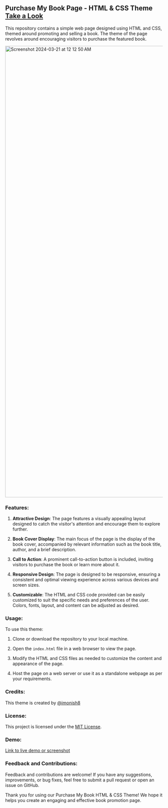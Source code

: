 

## Purchase My Book Page - HTML & CSS Theme [Take a Look](https://buymn8-i16a2hx0x-imonish8.vercel.app)

This repository contains a simple web page designed using HTML and CSS, themed around promoting and selling a book. The theme of the page revolves around encouraging visitors to purchase the featured book.


<img width="1440" alt="Screenshot 2024-03-21 at 12 12 50 AM" src="https://github.com/imonish8/book-buy/assets/115737071/000b1cd5-f803-4c8a-b8d9-be489238d9b1">

### Features:

1. **Attractive Design**: The page features a visually appealing layout designed to catch the visitor's attention and encourage them to explore further.

2. **Book Cover Display**: The main focus of the page is the display of the book cover, accompanied by relevant information such as the book title, author, and a brief description.

3. **Call to Action**: A prominent call-to-action button is included, inviting visitors to purchase the book or learn more about it.

4. **Responsive Design**: The page is designed to be responsive, ensuring a consistent and optimal viewing experience across various devices and screen sizes.

5. **Customizable**: The HTML and CSS code provided can be easily customized to suit the specific needs and preferences of the user. Colors, fonts, layout, and content can be adjusted as desired.

### Usage:

To use this theme:

1. Clone or download the repository to your local machine.

2. Open the `index.html` file in a web browser to view the page.

3. Modify the HTML and CSS files as needed to customize the content and appearance of the page.

4. Host the page on a web server or use it as a standalone webpage as per your requirements.

### Credits:

This theme is created by [@imonish8](https://github.com/imonish8/)

### License:

This project is licensed under the [MIT License](LICENSE).

### Demo:

[Link to live demo or screenshot](https://buymn8-i16a2hx0x-imonish8.vercel.app)

### Feedback and Contributions:

Feedback and contributions are welcome! If you have any suggestions, improvements, or bug fixes, feel free to submit a pull request or open an issue on GitHub.

Thank you for using our Purchase My Book HTML & CSS Theme! We hope it helps you create an engaging and effective book promotion page.
